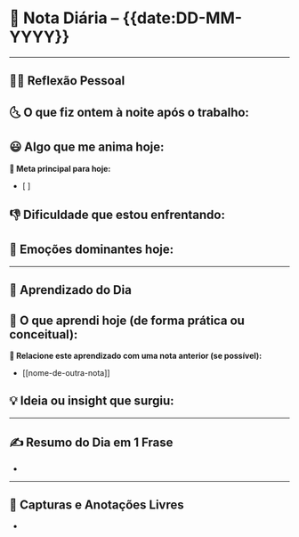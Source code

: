 # 📅 Nota Diária – {{date:DD-MM-YYYY}}

---
## 🙋‍♂️ Reflexão Pessoal

**🌜 O que fiz ontem à noite após o trabalho:**  
- 

**😃 Algo que me anima hoje:**  
- 

**🚀 Meta principal para hoje:**  
- [ ] 

**👎 Dificuldade que estou enfrentando:**  
- 

**🤔 Emoções dominantes hoje:**  
- 

---
## 🧠 Aprendizado do Dia

**📘 O que aprendi hoje (de forma prática ou conceitual):**  
- 

**🔗 Relacione este aprendizado com uma nota anterior (se possível):**  
- [[nome-de-outra-nota]]

**💡 Ideia ou insight que surgiu:**  
- 

---
## ✍️ Resumo do Dia em 1 Frase

- 

---
## 📌 Capturas e Anotações Livres
- 

